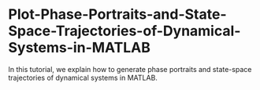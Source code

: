 # Plot-Phase-Portraits-and-State-Space-Trajectories-of-Dynamical-Systems-in-MATLAB
In this tutorial, we explain how to generate phase portraits and state-space trajectories of dynamical systems in MATLAB. 
